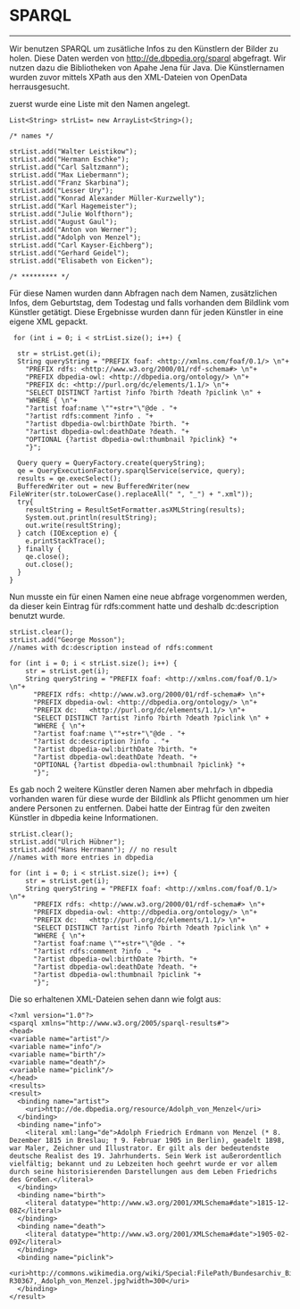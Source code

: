 # SPARQL

------------

Wir benutzen SPARQL um zusätliche Infos zu den Künstlern der Bilder zu holen. Diese Daten werden von http://de.dbpedia.org/sparql abgefragt. Wir nutzen dazu die Bibliotheken von Apahe Jena für Java.
Die Künstlernamen wurden zuvor mittels XPath aus den XML-Dateien von OpenData herrausgesucht.


zuerst wurde eine Liste mit den Namen angelegt.    
 
    List<String> strList= new ArrayList<String>();

    /* names */

    strList.add("Walter Leistikow");
    strList.add("Hermann Eschke");
    strList.add("Carl Saltzmann");
    strList.add("Max Liebermann");
    strList.add("Franz Skarbina");
    strList.add("Lesser Ury");
    strList.add("Konrad Alexander Müller-Kurzwelly");
    strList.add("Karl Hagemeister");
    strList.add("Julie Wolfthorn");
    strList.add("August Gaul");
    strList.add("Anton von Werner");
    strList.add("Adolph von Menzel");
    strList.add("Carl Kayser-Eichberg");
    strList.add("Gerhard Geidel"); 
    strList.add("Elisabeth von Eicken"); 

    /* ********* */

Für diese Namen wurden dann Abfragen nach dem Namen, zusätzlichen Infos, dem Geburtstag, dem Todestag und falls vorhanden dem Bildlink vom Künstler getätigt.
Diese Ergebnisse wurden dann für jeden Künstler in eine eigene XML gepackt.


     for (int i = 0; i < strList.size(); i++) {

      str = strList.get(i);
      String queryString = "PREFIX foaf: <http://xmlns.com/foaf/0.1/> \n"+
        "PREFIX rdfs: <http://www.w3.org/2000/01/rdf-schema#> \n"+
        "PREFIX dbpedia-owl: <http://dbpedia.org/ontology/> \n"+
        "PREFIX dc:	<http://purl.org/dc/elements/1.1/> \n"+
        "SELECT DISTINCT ?artist ?info ?birth ?death ?piclink \n" +
        "WHERE { \n"+
        "?artist foaf:name \""+str+"\"@de . "+
        "?artist rdfs:comment ?info . "+
        "?artist dbpedia-owl:birthDate ?birth. "+
        "?artist dbpedia-owl:deathDate ?death. "+
        "OPTIONAL {?artist dbpedia-owl:thumbnail ?piclink} "+
        "}";
       
      Query query = QueryFactory.create(queryString);
      qe = QueryExecutionFactory.sparqlService(service, query);
      results = qe.execSelect();
      BufferedWriter out = new BufferedWriter(new FileWriter(str.toLowerCase().replaceAll(" ", "_") + ".xml"));
      try{
        resultString = ResultSetFormatter.asXMLString(results);
        System.out.println(resultString);
        out.write(resultString);
      } catch (IOException e) {
        e.printStackTrace();
      } finally {
        qe.close();
        out.close();
      }
    } 


Nun musste ein für einen Namen eine neue abfrage vorgenommen werden, da dieser kein Eintrag für rdfs:comment hatte und deshalb dc:description benutzt wurde.


    strList.clear(); 
    strList.add("George Mosson");
    //names with dc:description instead of rdfs:comment
    
    for (int i = 0; i < strList.size(); i++) {
        str = strList.get(i);
        String queryString = "PREFIX foaf: <http://xmlns.com/foaf/0.1/> \n"+
          "PREFIX rdfs: <http://www.w3.org/2000/01/rdf-schema#> \n"+
          "PREFIX dbpedia-owl: <http://dbpedia.org/ontology/> \n"+
          "PREFIX dc:	<http://purl.org/dc/elements/1.1/> \n"+
          "SELECT DISTINCT ?artist ?info ?birth ?death ?piclink \n" +
          "WHERE { \n"+
          "?artist foaf:name \""+str+"\"@de . "+
          "?artist dc:description ?info . "+
          "?artist dbpedia-owl:birthDate ?birth. "+
          "?artist dbpedia-owl:deathDate ?death. "+
          "OPTIONAL {?artist dbpedia-owl:thumbnail ?piclink} "+
          "}";

 Es gab noch 2 weitere Künstler deren Namen aber mehrfach in dbpedia vorhanden waren für diese wurde der Bildlink als Pflicht genommen um hier andere Personen zu entfernen. Dabei hatte der Eintrag für den zweiten Künstler in dbpedia keine Informationen.


    strList.clear();
    strList.add("Ulrich Hübner"); 
    strList.add("Hans Herrmann"); // no result
    //names with more entries in dbpedia
    
    for (int i = 0; i < strList.size(); i++) {
        str = strList.get(i);
        String queryString = "PREFIX foaf: <http://xmlns.com/foaf/0.1/> \n"+
          "PREFIX rdfs: <http://www.w3.org/2000/01/rdf-schema#> \n"+
          "PREFIX dbpedia-owl: <http://dbpedia.org/ontology/> \n"+
          "PREFIX dc:	<http://purl.org/dc/elements/1.1/> \n"+
          "SELECT DISTINCT ?artist ?info ?birth ?death ?piclink \n" +
          "WHERE { \n"+
          "?artist foaf:name \""+str+"\"@de . "+
          "?artist rdfs:comment ?info . "+
          "?artist dbpedia-owl:birthDate ?birth. "+
          "?artist dbpedia-owl:deathDate ?death. "+
          "?artist dbpedia-owl:thumbnail ?piclink "+
          "}";
         

Die so erhaltenen XML-Dateien sehen dann wie folgt aus:

    <?xml version="1.0"?>
	<sparql xmlns="http://www.w3.org/2005/sparql-results#">
 	<head>
    <variable name="artist"/>
    <variable name="info"/>
    <variable name="birth"/>
    <variable name="death"/>
    <variable name="piclink"/>
 	</head>
  	<results>
    <result>
      <binding name="artist">
        <uri>http://de.dbpedia.org/resource/Adolph_von_Menzel</uri>
      </binding>
      <binding name="info">
        <literal xml:lang="de">Adolph Friedrich Erdmann von Menzel (* 8. Dezember 1815 in Breslau; † 9. Februar 1905 in Berlin), geadelt 1898, war Maler, Zeichner und Illustrator. Er gilt als der bedeutendste deutsche Realist des 19. Jahrhunderts. Sein Werk ist außerordentlich vielfältig; bekannt und zu Lebzeiten hoch geehrt wurde er vor allem durch seine historisierenden Darstellungen aus dem Leben Friedrichs des Großen.</literal>
      </binding>
      <binding name="birth">
        <literal datatype="http://www.w3.org/2001/XMLSchema#date">1815-12-08Z</literal>
      </binding>
      <binding name="death">
        <literal datatype="http://www.w3.org/2001/XMLSchema#date">1905-02-09Z</literal>
      </binding>
      <binding name="piclink">
        <uri>http://commons.wikimedia.org/wiki/Special:FilePath/Bundesarchiv_Bild_183-R30367,_Adolph_von_Menzel.jpg?width=300</uri>
      </binding>
    </result>
  </results>
</sparql>